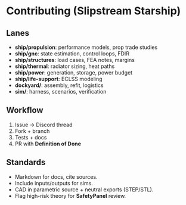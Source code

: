 # Contributing (Slipstream Starship)

## Lanes
- **ship/propulsion**: performance models, prop trade studies
- **ship/gnc**: state estimation, control loops, FDIR
- **ship/structures**: load cases, FEA notes, margins
- **ship/thermal**: radiator sizing, heat paths
- **ship/power**: generation, storage, power budget
- **ship/life-support**: ECLSS modeling
- **dockyard/**: assembly, refit, logistics
- **sim/**: harness, scenarios, verification

## Workflow
1. Issue → Discord thread
2. Fork + branch
3. Tests + docs
4. PR with **Definition of Done**

## Standards
- Markdown for docs, cite sources.
- Include inputs/outputs for sims.
- CAD in parametric source + neutral exports (STEP/STL).
- Flag high-risk theory for **SafetyPanel** review.
